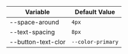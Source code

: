 | Variable           | Default Value     |
| ------------------ | ----------------- |
| --space-around     | `4px`             |
| --text-spacing     | `8px`             |
| --button-text-clor | `--color-primary` |
